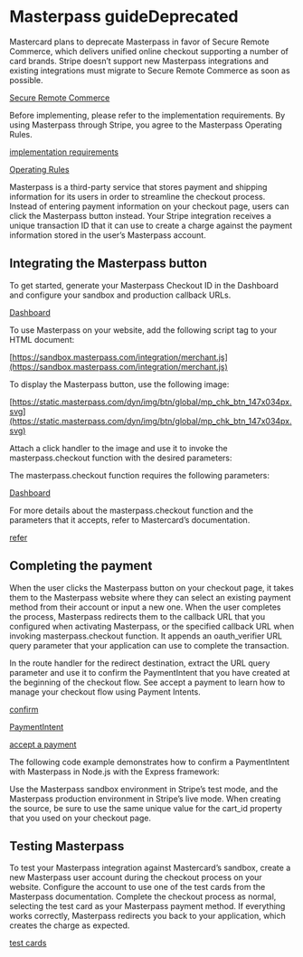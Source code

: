 # Masterpass guideDeprecated

Mastercard plans to deprecate Masterpass in favor of Secure Remote Commerce, which delivers unified online checkout supporting a number of card brands. Stripe doesn’t support new Masterpass integrations and existing integrations must migrate to Secure Remote Commerce as soon as possible.

[Secure Remote Commerce](/secure-remote-commerce)

Before implementing, please refer to the implementation requirements. By using Masterpass through Stripe, you agree to the Masterpass Operating Rules.

[implementation requirements](https://developer.mastercard.com)

[Operating Rules](https://masterpass.com/assets/pdf/masterpassoperatingrules.pdf)

Masterpass is a third-party service that stores payment and shipping information for its users in order to streamline the checkout process. Instead of entering payment information on your checkout page, users can click the Masterpass button instead. Your Stripe integration receives a unique transaction ID that it can use to create a charge against the payment information stored in the user’s Masterpass account.

## Integrating the Masterpass button

To get started, generate your Masterpass Checkout ID in the Dashboard and configure your sandbox and production callback URLs.

[Dashboard](https://dashboard.stripe.com/account/payments/settings)

To use Masterpass on your website, add the following script tag to your HTML document:

[https://sandbox.masterpass.com/integration/merchant.js](https://sandbox.masterpass.com/integration/merchant.js)

To display the Masterpass button, use the following image:

[https://static.masterpass.com/dyn/img/btn/global/mp_chk_btn_147x034px.svg](https://static.masterpass.com/dyn/img/btn/global/mp_chk_btn_147x034px.svg)

Attach a click handler to the image and use it to invoke the masterpass.checkout function with the desired parameters:

The masterpass.checkout function requires the following parameters:

[Dashboard](https://dashboard.stripe.com/account/payments/settings)

For more details about the masterpass.checkout function and the parameters that it accepts, refer to Mastercard’s documentation.

[refer](https://developer.mastercard.com/documentation/masterpass-merchant-integration-v7/7#standard-checkout1)

## Completing the payment

When the user clicks the Masterpass button on your checkout page, it takes them to the Masterpass website where they can select an existing payment method from their account or input a new one. When the user completes the process, Masterpass redirects them to the callback URL that you configured when activating Masterpass, or the specified callback URL when invoking masterpass.checkout function. It appends an oauth_verifier URL query parameter that your application can use to complete the transaction.

In the route handler for the redirect destination, extract the URL query parameter and use it to confirm the PaymentIntent that you have created at the beginning of the checkout flow. See accept a payment to learn how to manage your checkout flow using Payment Intents.

[confirm](/api/payment_intents/confirm)

[PaymentIntent](/api/payment_intents)

[accept a payment](/payments/accept-a-payment)

The following code example demonstrates how to confirm a PaymentIntent with Masterpass in Node.js with the Express framework:

Use the Masterpass sandbox environment in Stripe’s test mode, and the Masterpass production environment in Stripe’s live mode. When creating the source, be sure to use the same unique value for the cart_id property that you used on your checkout page.

## Testing Masterpass

To test your Masterpass integration against Mastercard’s sandbox, create a new Masterpass user account during the checkout process on your website. Configure the account to use one of the test cards from the Masterpass documentation. Complete the checkout process as normal, selecting the test card as your Masterpass payment method. If everything works correctly, Masterpass redirects you back to your application, which creates the charge as expected.

[test cards](https://developer.mastercard.com/page/masterpass-sandbox-testing-guidelines#new-web-experience)
